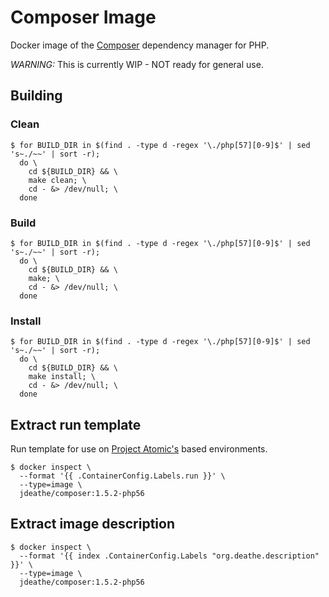 # Composer Image

Docker image of the [Composer](https://github.com/jadu/meteor) dependency manager for PHP.

*WARNING:* This is currently WIP - NOT ready for general use.

## Building

### Clean

```
$ for BUILD_DIR in $(find . -type d -regex '\./php[57][0-9]$' | sed 's~./~~' | sort -r);
  do \
    cd ${BUILD_DIR} && \
    make clean; \
    cd - &> /dev/null; \
  done
```

### Build

```
$ for BUILD_DIR in $(find . -type d -regex '\./php[57][0-9]$' | sed 's~./~~' | sort -r);
  do \
    cd ${BUILD_DIR} && \
    make; \
    cd - &> /dev/null; \
  done
```

### Install

```
$ for BUILD_DIR in $(find . -type d -regex '\./php[57][0-9]$' | sed 's~./~~' | sort -r);
  do \
    cd ${BUILD_DIR} && \
    make install; \
    cd - &> /dev/null; \
  done
```

## Extract run template

Run template for use on [Project Atomic's](http://www.projectatomic.io/) based environments.

```
$ docker inspect \
  --format '{{ .ContainerConfig.Labels.run }}' \
  --type=image \
  jdeathe/composer:1.5.2-php56
```

## Extract image description

```
$ docker inspect \
  --format '{{ index .ContainerConfig.Labels "org.deathe.description" }}' \
  --type=image \
  jdeathe/composer:1.5.2-php56
```

